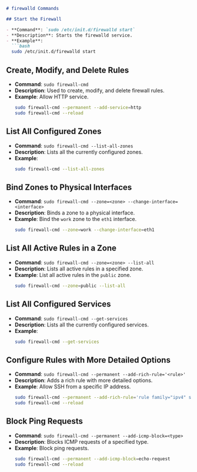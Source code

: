 ```markdown
# firewalld Commands

## Start the Firewall

- **Command**: `sudo /etc/init.d/firewalld start`
- **Description**: Starts the firewalld service.
- **Example**:
  ```bash
  sudo /etc/init.d/firewalld start
  ```

## Create, Modify, and Delete Rules

- **Command**: `sudo firewall-cmd`
- **Description**: Used to create, modify, and delete firewall rules.
- **Example**: Allow HTTP service.
  ```bash
  sudo firewall-cmd --permanent --add-service=http
  sudo firewall-cmd --reload
  ```

## List All Configured Zones

- **Command**: `sudo firewall-cmd --list-all-zones`
- **Description**: Lists all the currently configured zones.
- **Example**:
  ```bash
  sudo firewall-cmd --list-all-zones
  ```

## Bind Zones to Physical Interfaces

- **Command**: `sudo firewall-cmd --zone=<zone> --change-interface=<interface>`
- **Description**: Binds a zone to a physical interface.
- **Example**: Bind the `work` zone to the `eth1` interface.
  ```bash
  sudo firewall-cmd --zone=work --change-interface=eth1
  ```

## List All Active Rules in a Zone

- **Command**: `sudo firewall-cmd --zone=<zone> --list-all`
- **Description**: Lists all active rules in a specified zone.
- **Example**: List all active rules in the `public` zone.
  ```bash
  sudo firewall-cmd --zone=public --list-all
  ```

## List All Configured Services

- **Command**: `sudo firewall-cmd --get-services`
- **Description**: Lists all the currently configured services.
- **Example**:
  ```bash
  sudo firewall-cmd --get-services
  ```

## Configure Rules with More Detailed Options

- **Command**: `sudo firewall-cmd --permanent --add-rich-rule='<rule>'`
- **Description**: Adds a rich rule with more detailed options.
- **Example**: Allow SSH from a specific IP address.
  ```bash
  sudo firewall-cmd --permanent --add-rich-rule='rule family="ipv4" source address="192.168.1.100" service name="ssh" accept'
  sudo firewall-cmd --reload
  ```

## Block Ping Requests

- **Command**: `sudo firewall-cmd --permanent --add-icmp-block=<type>`
- **Description**: Blocks ICMP requests of a specified type.
- **Example**: Block ping requests.
  ```bash
  sudo firewall-cmd --permanent --add-icmp-block=echo-request
  sudo firewall-cmd --reload
  ```

```
